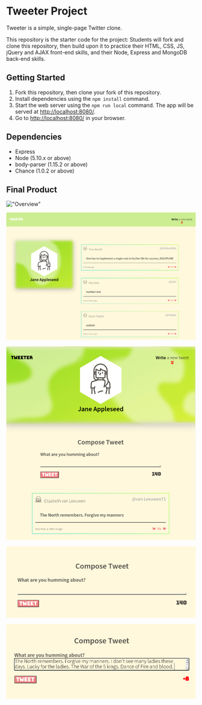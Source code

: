 # Tweeter Project

Tweeter is a simple, single-page Twitter clone.

This repository is the starter code for the project: Students will fork and clone this repository, then build upon it to practice their HTML, CSS, JS, jQuery and AJAX front-end skills, and their Node, Express and MongoDB back-end skills.

## Getting Started

1. Fork this repository, then clone your fork of this repository.
2. Install dependencies using the `npm install` command.
3. Start the web server using the `npm run local` command. The app will be served at <http://localhost:8080/>.
4. Go to <http://localhost:8080/> in your browser.

## Dependencies

- Express
- Node (5.10.x or above)
- body-parser (1.15.2 or above)
- Chance (1.0.2 or above)

## Final Product

!["Overview"](https://github.com/amaninders/tweeter/blob/main/public/docs/overview.gif?raw=true)

!["Screenshot of the home page"](https://github.com/amaninders/tweeter/blob/main/public/docs/home-page.png?raw=true)

!["Screenshot of the responsive layout"](https://github.com/amaninders/tweeter/blob/main/public/docs/responsive-layout.png?raw=true)

!["Screenshot of the tweet form"](https://github.com/amaninders/tweeter/blob/main/public/docs/tweet-form.png?raw=true)

!["Screenshot of the tweet character counter"](https://github.com/amaninders/tweeter/blob/main/public/docs/tweet-limit.png?raw=true)
